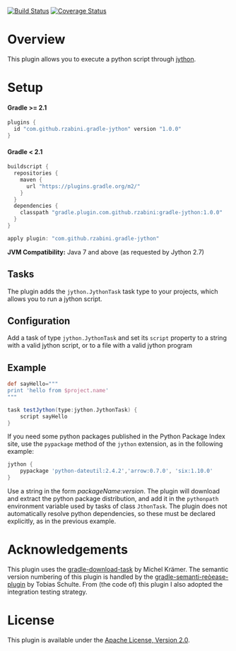 [![Build Status](https://travis-ci.org/rzabini/gradle-jython.svg?branch=master)](https://travis-ci.org/rzabini/gradle-jython)
[![Coverage Status](https://coveralls.io/repos/rzabini/gradle-jython/badge.svg?branch=master&service=github)](https://coveralls.io/github/rzabini/gradle-jython?branch=master)

# Overview
This plugin allows you to execute a python script through [jython](http://http://www.jython.org/).

# Setup
#### Gradle >= 2.1

```groovy
plugins {
  id "com.github.rzabini.gradle-jython" version "1.0.0"
}
```

#### Gradle < 2.1

```groovy
buildscript {
  repositories {
    maven {
      url "https://plugins.gradle.org/m2/"
    }
  }
  dependencies {
    classpath "gradle.plugin.com.github.rzabini:gradle-jython:1.0.0"
  }
}

apply plugin: "com.github.rzabini.gradle-jython"
```



 **JVM Compatibility:**
Java 7 and above (as requested by Jython 2.7)

## Tasks
The plugin adds the `jython.JythonTask` task type to your projects, which allows you to run a jython script.

## Configuration
Add a task of type `jython.JythonTask` and set its `script` property to a string with a valid jython script, or to a file with a valid jython program

## Example
```groovy
def sayHello="""
print 'hello from $project.name'
"""

task testJython(type:jython.JythonTask) {
	script sayHello
}
```

If you need some python packages published in the Python Package Index site, use the `pypackage` method of the `jython` extension, as in the following example:
```groovy
jython {
    pypackage 'python-dateutil:2.4.2','arrow:0.7.0', 'six:1.10.0'
}
```
Use a string in the form *packageName*:*version*. The plugin will download and extract the python package distribution, and add it in the `pythonpath` environment variable used by tasks of class `JthonTask`.
The plugin does not automatically resolve python dependencies, so these must be declared explicitly, as in the previous example.

# Acknowledgements
This plugin uses the [gradle-download-task](https://github.com/michel-kraemer/gradle-download-task) by Michel Krämer.
The semantic version numbering of this plugin is handled by the [gradle-semanti-reòease-plugin](https://github.com/tschulte/gradle-semantic-release-plugin) by Tobias Schulte. From (the code of) this plugin I also adopted the integration testing strategy.

# License
This plugin is available under the [Apache License, Version 2.0](http://www.apache.org/licenses/LICENSE-2.0).

